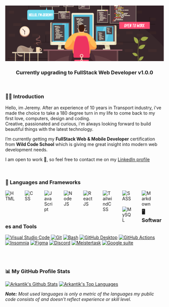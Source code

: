 <!-- Header section -->
<p align="center">
  <img src="https://github.com/Arkantik/Arkantik/blob/main/programmer%20work.png" alt="Jeremy Dohin"/></a>
  <h3 align="center">Currently upgrading to FullStack Web Developer v1.0.0</h3>
</p>
</br>


<!-- Introduction section -->
### 👨‍💻 Introduction
<p>
Hello, im Jeremy. After an experience of 10 years in Transport industry, i've made the choice to take a 180 degree turn in my life to come back to my first love, computers, design and coding.</br>
Creative, passionated and curious, i'm always looking forward to build beautiful things with the latest technology.

I’m currently getting my **FullStack Web & Mobile Developer** certification from **Wild Code School** which is giving me great insight into modern web development needs.

I am open to work 💼, so feel free to contact me on my <a href="https://www.linkedin.com/in/jeremy-dohin/">LinkedIn profile</a> 
</p>
</br>

<!-- Languages and Frameworks badges section -->

### 🧰 Languages and Frameworks 

<p>
<img align="left" alt="HTML" width="30px" style="padding-right:2rem;" src="https://cdn.jsdelivr.net/gh/devicons/devicon/icons/html5/html5-original.svg"/>
<img align="left" alt="CSS" width="30px" style="padding-right:2rem;" src="https://cdn.jsdelivr.net/gh/devicons/devicon/icons/css3/css3-original.svg"/>      
<img align="left" alt="JavaScript" width="30px" style="padding-right:2rem;" src="https://cdn.jsdelivr.net/gh/devicons/devicon/icons/javascript/javascript-original.svg"/>
<img align="left" alt="NodeJS" width="30px" style="padding-right:2rem;" src="https://cdn.jsdelivr.net/gh/devicons/devicon/icons/nodejs/nodejs-original.svg"/>
<img align="left" alt="ReactJS" width="30px" style="padding-right:2rem;" src="https://cdn.jsdelivr.net/gh/devicons/devicon/icons/react/react-original.svg"/>
<img align="left" alt="TailwindCSS" width="30px" style="padding-right:2rem;" src="https://cdn.jsdelivr.net/gh/devicons/devicon/icons/tailwindcss/tailwindcss-plain.svg"/>
<img align="left" alt="SASS" width="30px" style="padding-right:2rem;" src="https://cdn.jsdelivr.net/gh/devicons/devicon/icons/sass/sass-original.svg"/>
<img align="left" alt="Markdown" width="30px" style="padding-right:2rem;" src="https://cdn.jsdelivr.net/gh/devicons/devicon/icons/markdown/markdown-original.svg"/>
<img align="left" alt="MySQL" width="30px" style="padding-right:2rem;" src="https://cdn.jsdelivr.net/gh/devicons/devicon/icons/mysql/mysql-original.svg"/>

</p>
</br>
</br>

<!-- Softwares and Tools badges section -->
### 🖥️ Softwares and Tools 

<p>
  <a href="#"><img alt="Visual Studio Code" src="https://img.shields.io/badge/Visual%20Studio%20Code-0078d7.svg?logo=visual-studio-code&logoColor=white"/></a>
  <a href="#"><img alt="Git" src="https://img.shields.io/badge/Git-F05033.svg?logo=git&logoColor=white"/></a>
  <a href="#"><img alt="Bash" src="https://img.shields.io/badge/Bash-4EAA25.svg?logo=gnu-bash&logoColor=white"/></a>
  <a href="#"><img alt="GitHub Desktop" src="https://img.shields.io/badge/GitHub%20Desktop-8034A9.svg?logo=github&logoColor=white"/></a>
  <a href="#"><img alt="GitHub Actions" src="https://img.shields.io/badge/GitHub%20Actions-2671E5.svg?logo=github%20actions&logoColor=white"></a>
  <a href="#"><img alt="Insomnia" src="https://img.shields.io/badge/Insomnia-4000BF.svg?logo=insomnia&logoColor=white"></a></a>
  <a href="#"><img alt="Figma" src="https://img.shields.io/badge/Figma-F24E1E.svg?logo=figma&logoColor=white"/></a>
  <a href="#"><img alt="Discord" src="https://img.shields.io/badge/Discord-5865F2.svg?logo=discord&logoColor=white"/></a>
  <a href="#"><img alt="Meistertask" src="https://img.shields.io/badge/Meistertask-00aaff.svg?logo=meistertask&logoColor=white"/></a>
  <a href="#"><img alt="Google suite" src="https://img.shields.io/badge/Google Suite-yellow.svg?logo=google&logoColor=white"/></a>
</p>
</br>

#

### 📊 My GitHub Profile Stats 

<a href="https://github.com/anuraghazra/github-readme-stats"><img alt="Arkantik's Github Stats" src="https://github-readme-stats.vercel.app/api?username=arkantik&show_icons=true&include_all_commits=true&count_private=true&theme=city_lights&hide_border=true" max-height="192px"/></a>
<a href="https://github.com/anuraghazra/github-readme-stats"><img alt="Arkantik's Top Languages" src="https://github-readme-stats.vercel.app/api/top-langs/?username=arkantik&langs_count=8&layout=compact&include_all_commits=true&count_private=true&theme=city_lights&hide_border=true" max-height="192px"/></a>
          
<i><b>Note:</b> Most used languages is only a metric of the languages my public code consists of and doesn't reflect experience or skill level.</i>
